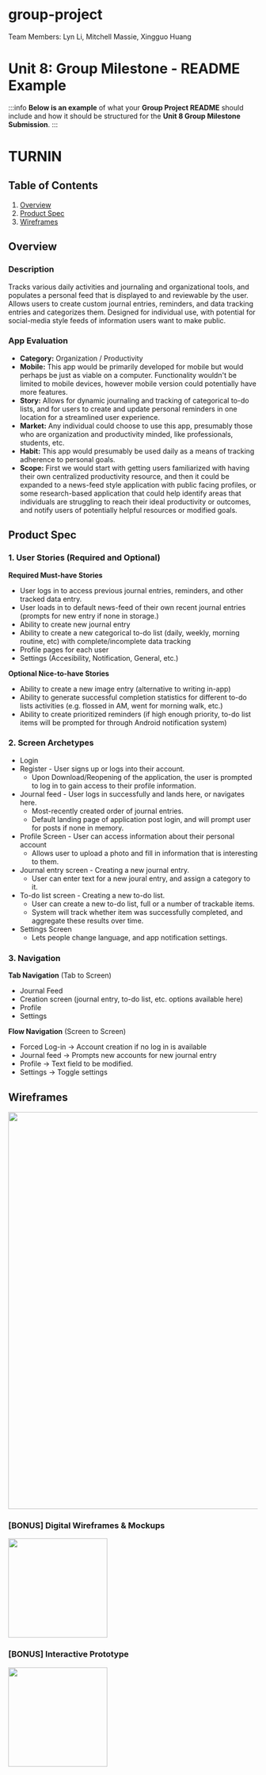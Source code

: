# group-project

Team Members: Lyn Li, Mitchell Massie, Xingguo Huang

Unit 8: Group Milestone - README Example
===

:::info
**Below is an example** of what your **Group Project README** should include and how it should be structured for the **Unit 8 Group Milestone Submission**.
:::

# TURNIN

## Table of Contents
1. [Overview](#Overview)
2. [Product Spec](#Product-Spec)
3. [Wireframes](#Wireframes)

## Overview
### Description
Tracks various daily activities and journaling and organizational tools, and populates a personal feed that is displayed to and reviewable by the user. Allows users to create custom journal entries, reminders, and data tracking entries and categorizes them. Designed for individual use, with potential for social-media style feeds of information users want to make public.

### App Evaluation
- **Category:** Organization / Productivity
- **Mobile:** This app would be primarily developed for mobile but would perhaps be just as viable on a computer. Functionality wouldn't be limited to mobile devices, however mobile version could potentially have more features.
- **Story:** Allows for dynamic journaling and tracking of categorical to-do lists, and for users to create and update personal reminders in one location for a streamlined user experience.
- **Market:** Any individual could choose to use this app, presumably those who are organization and productivity minded, like professionals, students, etc.
- **Habit:** This app would presumably be used daily as a means of tracking adherence to personal goals.
- **Scope:** First we would start with getting users familiarized with having their own centralized productivity resource, and then it could be expanded to a news-feed style application with public facing profiles, or some research-based application that could help identify areas that individuals are struggling to reach their ideal productivity or outcomes, and notify users of potentially helpful resources or modified goals.

## Product Spec
### 1. User Stories (Required and Optional)

**Required Must-have Stories**

* User logs in to access previous journal entries, reminders, and other tracked data entry.
* User loads in to default news-feed of their own recent journal entries (prompts for new entry if none in storage.)
* Ability to create new journal entry
* Ability to create a new categorical to-do list (daily, weekly, morning routine, etc) with complete/incomplete data tracking
* Profile pages for each user
* Settings (Accesibility, Notification, General, etc.)

**Optional Nice-to-have Stories**

* Ability to create a new image entry (alternative to writing in-app)
* Ability to generate successful completion statistics for different to-do lists activities (e.g. flossed in AM, went for morning walk, etc.)
* Ability to create prioritized reminders (if high enough priority, to-do list items will be prompted for through Android notification system)

### 2. Screen Archetypes

* Login 
* Register - User signs up or logs into their account.
   * Upon Download/Reopening of the application, the user is prompted to log in to gain access to their profile information. 
* Journal feed - User logs in successfully and lands here, or navigates here.
   * Most-recently created order of journal entries.
   * Default landing page of application post login, and will prompt user for posts if none in memory.
* Profile Screen - User can access information about their personal account
   * Allows user to upload a photo and fill in information that is interesting to them.
* Journal entry screen - Creating a new journal entry.
   * User can enter text for a new joural entry, and assign a category to it.
* To-do list screen - Creating a new to-do list.
   * User can create a new to-do list, full or a number of trackable items.
   * System will track whether item was successfully completed, and aggregate these results over time. 
* Settings Screen
   * Lets people change language, and app notification settings.

### 3. Navigation

**Tab Navigation** (Tab to Screen)

* Journal Feed
* Creation screen (journal entry, to-do list, etc. options available here)
* Profile
* Settings

**Flow Navigation** (Screen to Screen)
* Forced Log-in -> Account creation if no log in is available
* Journal feed -> Prompts new accounts for new journal entry
* Profile -> Text field to be modified. 
* Settings -> Toggle settings

## Wireframes
<img src="" width=800><br>

### [BONUS] Digital Wireframes & Mockups
<img src="" height=200>

### [BONUS] Interactive Prototype
<img src="" width=200>

